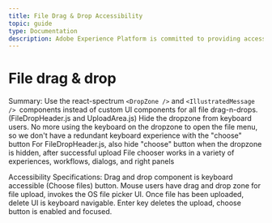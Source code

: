 ```yaml
---
title: File Drag & Drop Accessibility
topic: guide
type: Documentation
description: Adobe Experience Platform is committed to providing accessible and inclusive features to all individuals.
---
```


# File drag & drop

Summary:
Use the react-spectrum `<DropZone />` and `<IllustratedMessage /> `components instead of custom UI components for all file drag-n-drops. (FileDropHeader.js and UploadArea.js)
Hide the dropzone from keyboard users. No more using the keyboard on the dropzone to open the file menu, so we don't have a redundant keyboard experience with the "choose" button 
For FileDropHeader.js, also hide "choose" button when the dropzone is hidden, after successful upload
File chooser works in a variety of experiences, workflows, dialogs, and right panels

Accessibility Specifications:
Drag and drop component is keyboard accessible (Choose files) button.
Mouse users have drag and drop zone for file upload, invokes the OS file picker UI.
Once file has been uploaded, delete UI is keyboard navigable.
Enter key deletes the upload, choose button is enabled and focused.